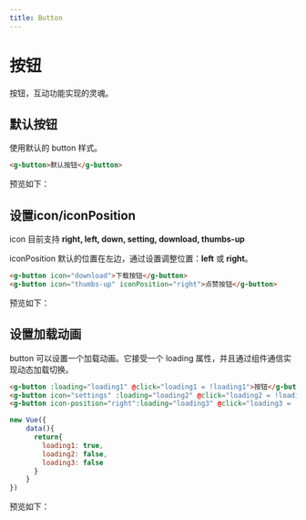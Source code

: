 ```yaml
---
title: Button
---
```

# 按钮
按钮，互动功能实现的灵魂。
## 默认按钮
使用默认的 button 样式。
```html
<g-button>默认按钮</g-button>
```
预览如下：

<ClientOnly>
<button-demos-1></button-demos-1>
</ClientOnly>

## 设置icon/iconPosition
icon 目前支持 **right, left, down, setting, download, thumbs-up**

iconPosition 默认的位置在左边，通过设置调整位置：**left** 或 **right**。

```html
<g-button icon="download">下载按钮</g-button>
<g-button icon="thumbs-up" iconPosition="right">点赞按钮</g-button>
```
预览如下：

<ClientOnly>
<button-demos-2></button-demos-2>
</ClientOnly>

## 设置加载动画
 button 可以设置一个加载动画。它接受一个 loading 属性，并且通过组件通信实现动态加载切换。

```html
<g-button :loading="loading1" @click="loading1 = !loading1">按钮</g-button>
<g-button icon="settings" :loading="loading2" @click="loading2 = !loading2">按钮</g-button>
<g-button icon-position="right":loading="loading3" @click="loading3 = !loading3">按钮</g-button>
```
```js
new Vue({
    data(){
      return{
        loading1: true,
        loading2: false,
        loading3: false
      }
    }
})
```
预览如下：

<ClientOnly>
<button-demos-3></button-demos-3>
</ClientOnly>

